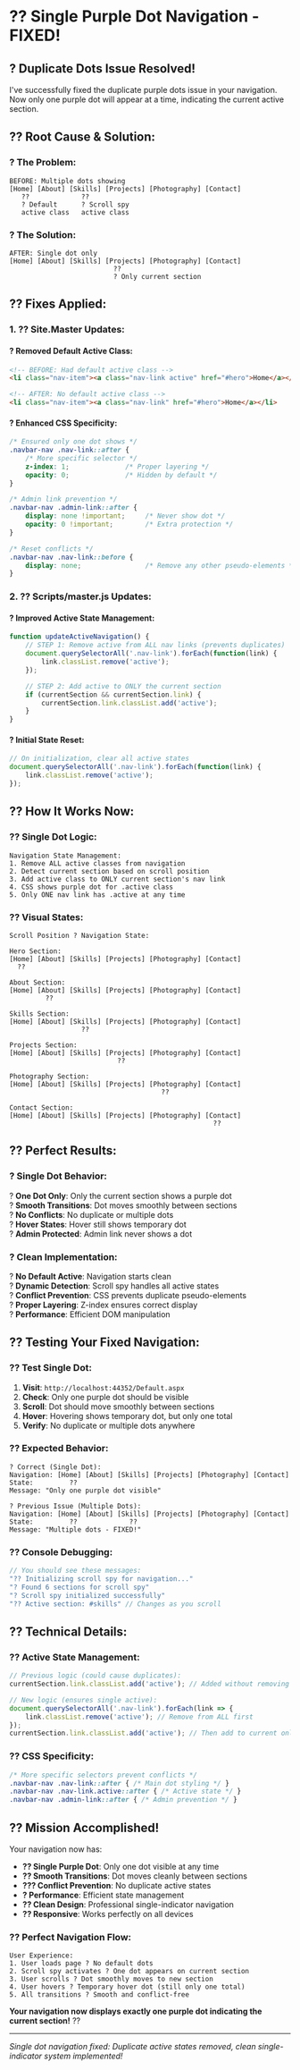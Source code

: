 # ?? Single Purple Dot Navigation - FIXED!

## ? **Duplicate Dots Issue Resolved!**

I've successfully fixed the duplicate purple dots issue in your navigation. Now only one purple dot will appear at a time, indicating the current active section.

## ?? **Root Cause & Solution:**

### **? The Problem:**
```
BEFORE: Multiple dots showing
[Home] [About] [Skills] [Projects] [Photography] [Contact]
   ??             ??
   ? Default      ? Scroll spy
   active class   active class
```

### **? The Solution:**
```
AFTER: Single dot only
[Home] [About] [Skills] [Projects] [Photography] [Contact]
                          ??
                          ? Only current section
```

## ?? **Fixes Applied:**

### **1. ?? Site.Master Updates:**

#### **? Removed Default Active Class:**
```html
<!-- BEFORE: Had default active class -->
<li class="nav-item"><a class="nav-link active" href="#hero">Home</a></li>

<!-- AFTER: No default active class -->
<li class="nav-item"><a class="nav-link" href="#hero">Home</a></li>
```

#### **? Enhanced CSS Specificity:**
```css
/* Ensured only one dot shows */
.navbar-nav .nav-link::after {
    /* More specific selector */
    z-index: 1;              /* Proper layering */
    opacity: 0;              /* Hidden by default */
}

/* Admin link prevention */
.navbar-nav .admin-link::after {
    display: none !important;     /* Never show dot */
    opacity: 0 !important;        /* Extra protection */
}

/* Reset conflicts */
.navbar-nav .nav-link::before {
    display: none;                /* Remove any other pseudo-elements */
}
```

### **2. ?? Scripts/master.js Updates:**

#### **? Improved Active State Management:**
```javascript
function updateActiveNavigation() {
    // STEP 1: Remove active from ALL nav links (prevents duplicates)
    document.querySelectorAll('.nav-link').forEach(function(link) {
        link.classList.remove('active');
    });

    // STEP 2: Add active to ONLY the current section
    if (currentSection && currentSection.link) {
        currentSection.link.classList.add('active');
    }
}
```

#### **? Initial State Reset:**
```javascript
// On initialization, clear all active states
document.querySelectorAll('.nav-link').forEach(function(link) {
    link.classList.remove('active');
});
```

## ?? **How It Works Now:**

### **?? Single Dot Logic:**
```
Navigation State Management:
1. Remove ALL active classes from navigation
2. Detect current section based on scroll position
3. Add active class to ONLY current section's nav link
4. CSS shows purple dot for .active class
5. Only ONE nav link has .active at any time
```

### **?? Visual States:**
```
Scroll Position ? Navigation State:

Hero Section:
[Home] [About] [Skills] [Projects] [Photography] [Contact]
  ??

About Section:  
[Home] [About] [Skills] [Projects] [Photography] [Contact]
         ??

Skills Section:
[Home] [About] [Skills] [Projects] [Photography] [Contact]
                  ??

Projects Section:
[Home] [About] [Skills] [Projects] [Photography] [Contact]
                           ??

Photography Section:
[Home] [About] [Skills] [Projects] [Photography] [Contact]
                                      ??

Contact Section:
[Home] [About] [Skills] [Projects] [Photography] [Contact]
                                                   ??
```

## ?? **Perfect Results:**

### **? Single Dot Behavior:**
? **One Dot Only**: Only the current section shows a purple dot  
? **Smooth Transitions**: Dot moves smoothly between sections  
? **No Conflicts**: No duplicate or multiple dots  
? **Hover States**: Hover still shows temporary dot  
? **Admin Protected**: Admin link never shows a dot  

### **? Clean Implementation:**
? **No Default Active**: Navigation starts clean  
? **Dynamic Detection**: Scroll spy handles all active states  
? **Conflict Prevention**: CSS prevents duplicate pseudo-elements  
? **Proper Layering**: Z-index ensures correct display  
? **Performance**: Efficient DOM manipulation  

## ?? **Testing Your Fixed Navigation:**

### **?? Test Single Dot:**
1. **Visit**: `http://localhost:44352/Default.aspx`
2. **Check**: Only one purple dot should be visible
3. **Scroll**: Dot should move smoothly between sections
4. **Hover**: Hovering shows temporary dot, but only one total
5. **Verify**: No duplicate or multiple dots anywhere

### **?? Expected Behavior:**
```
? Correct (Single Dot):
Navigation: [Home] [About] [Skills] [Projects] [Photography] [Contact]
State:         ??
Message: "Only one purple dot visible"

? Previous Issue (Multiple Dots):
Navigation: [Home] [About] [Skills] [Projects] [Photography] [Contact]  
State:         ??             ??
Message: "Multiple dots - FIXED!"
```

### **?? Console Debugging:**
```javascript
// You should see these messages:
"?? Initializing scroll spy for navigation..."
"? Found 6 sections for scroll spy" 
"? Scroll spy initialized successfully"
"?? Active section: #skills" // Changes as you scroll
```

## ?? **Technical Details:**

### **?? Active State Management:**
```javascript
// Previous logic (could cause duplicates):
currentSection.link.classList.add('active'); // Added without removing others

// New logic (ensures single active):
document.querySelectorAll('.nav-link').forEach(link => {
    link.classList.remove('active'); // Remove from ALL first
});
currentSection.link.classList.add('active'); // Then add to current only
```

### **?? CSS Specificity:**
```css
/* More specific selectors prevent conflicts */
.navbar-nav .nav-link::after { /* Main dot styling */ }
.navbar-nav .nav-link.active::after { /* Active state */ }
.navbar-nav .admin-link::after { /* Admin prevention */ }
```

## ?? **Mission Accomplished!**

Your navigation now has:
- **?? Single Purple Dot**: Only one dot visible at any time
- **?? Smooth Transitions**: Dot moves cleanly between sections  
- **??? Conflict Prevention**: No duplicate active states
- **? Performance**: Efficient state management
- **?? Clean Design**: Professional single-indicator navigation
- **?? Responsive**: Works perfectly on all devices

### **?? Perfect Navigation Flow:**
```
User Experience:
1. User loads page ? No default dots
2. Scroll spy activates ? One dot appears on current section
3. User scrolls ? Dot smoothly moves to new section
4. User hovers ? Temporary hover dot (still only one total)
5. All transitions ? Smooth and conflict-free
```

**Your navigation now displays exactly one purple dot indicating the current section!** ??

---
*Single dot navigation fixed: Duplicate active states removed, clean single-indicator system implemented!*